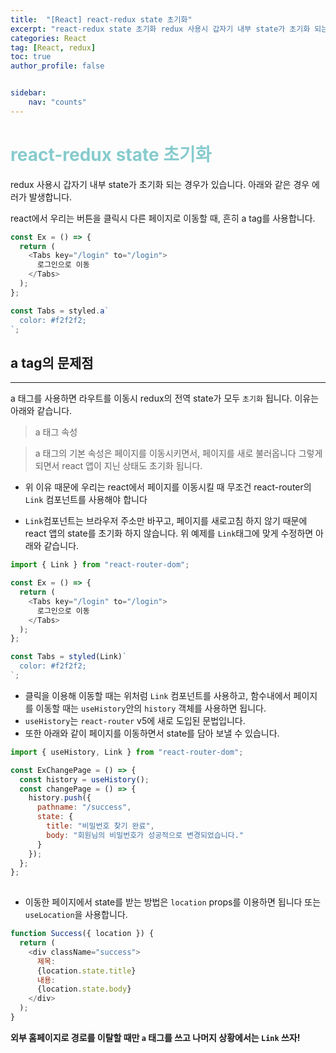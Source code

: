 ```yaml
---
title:  "[React] react-redux state 초기화"
excerpt: "react-redux state 초기화 redux 사용시 갑자기 내부 state가 초기화 되는 경우가 있습니다. 아래와 같은 경우 에러가 발생합니다."
categories: React
tag: [React, redux]
toc: true
author_profile: false


sidebar:
    nav: "counts"
---
```



# <span style='color:RGB(135, 203, 206)'>react-redux state 초기화


redux 사용시 갑자기 내부 state가 초기화 되는 경우가 있습니다. 아래와 같은 경우 에러가 발생합니다.

react에서 우리는 버튼을 클릭시 다른 페이지로 이동할 때, 흔히 a tag를 사용합니다.
```js
const Ex = () => {
  return (
    <Tabs key="/login" to="/login">
      로그인으로 이동
    </Tabs>
  );
};

const Tabs = styled.a`
  color: #f2f2f2;
`;

```

## a tag의 문제점
---
a 태그를 사용하면 라우트를 이동시 redux의 전역 state가 모두 `초기화` 됩니다. 이유는 아래와 같습니다.

> a 태그 속성

>a 태그의 기본 속성은 페이지를 이동시키면서, 페이지를 새로 불러옵니다 그렇게 되면서 react 앱이 지닌 상태도 초기화 됩니다.

- 위 이유 때문에 우리는 react에서 페이지를 이동시킬 때 무조건 react-router의 `Link` 컴포넌트를 사용해야 합니다

- `Link`컴포넌트는 브라우저 주소만 바꾸고, 페이지를 새로고침 하지 않기 때문에 react 앱의 state를 초기화 하지 않습니다. 위 예제를 `Link`태그에 맞게 수정하면 아래와 같습니다.
  
```js
import { Link } from "react-router-dom";

const Ex = () => {
  return (
    <Tabs key="/login" to="/login">
      로그인으로 이동
    </Tabs>
  );
};

const Tabs = styled(Link)`
  color: #f2f2f2;
`;

```


- 클릭을 이용해 이동할 때는 위처럼 `Link` 컴포넌트를 사용하고, 함수내에서 페이지를 이동할 때는 `useHistory`안의 `history` 객체를 사용하면 됩니다.
- `useHistory`는 `react-router` v5에 새로 도입된 문법입니다.
- 또한 아래와 같이 페이지를 이동하면서 state를 담아 보낼 수 있습니다.
```js
import { useHistory, Link } from "react-router-dom";

const ExChangePage = () => {
  const history = useHistory();
  const changePage = () => {
    history.push({
      pathname: "/success",
      state: {
        title: "비밀번호 찾기 완료",
        body: "회원님의 비밀번호가 성공적으로 변경되었습니다."
      }
    });
  };
};
 
```
- 이동한 페이지에서 state를 받는 방법은 `location` props를 이용하면 됩니다
또는 `useLocation`을 사용합니다.
```js
function Success({ location }) {
  return (
    <div className="success">
      제목:
      {location.state.title}
      내용:
      {location.state.body}
    </div>
  );
}

```

**외부 홈페이지로 경로를 이탈할 때만 `a` 태그를 쓰고 나머지 상황에서는 `Link` 쓰자!**